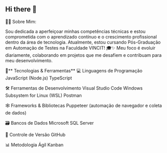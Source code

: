 ## Hi there 👋

👩‍💻 Sobre Mim:

Sou dedicada a aperfeiçoar minhas competências técnicas e estou comprometida com o aprendizado contínuo e o crescimento profissional dentro da área de tecnologia. Atualmente, estou cursando Pós-Graduação em Automação de Testes na Faculdade VINCIT! 🎓✨ Meu foco é evoluir diariamente, colaborando em projetos que me desafiem e contribuam para meu desenvolvimento.


🧠** Tecnologias & Ferramentas**
💻 Linguagens de Programação
JavaScript (Node.js)
TypeScript

🛠 Ferramentas de Desenvolvimento
Visual Studio Code
Windows Subsystem for Linux (WSL)
Postman

🕸 Frameworks & Bibliotecas
Puppeteer (automação de navegador e coleta de dados)

🗃 Bancos de Dados
Microsoft SQL Server

🔄 Controle de Versão
GitHub

📊 Metodologia Ágil
Kanban
